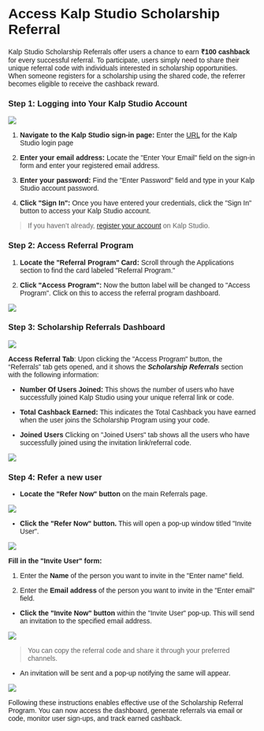 <style> body {  font-family: "Source Sans 3", sans-serif!important; }</style>
<link href="https://fonts.googleapis.com/css2?family=Source+Sans+3:ital,wght@0,200..900;1,200..900&display=swap" rel="stylesheet">    <link rel="stylesheet" href="https://fonts.googleapis.com/icon?family=Material+Icons">

# **Access Kalp Studio Scholarship Referral**

Kalp Studio Scholarship Referrals offer users a chance to earn **₹100 cashback** for every successful referral. To participate, users simply need to share their unique referral code with individuals interested in scholarship opportunities. When someone registers for a scholarship using the shared code, the referrer becomes eligible to receive the cashback reward.

### **Step 1: Logging into Your Kalp Studio Account**

![](https://docs-images-kalp-studio.s3.ap-south-1.amazonaws.com/Audit+3/navikswallet/n2.png)
    
1.  **Navigate to the Kalp Studio sign-in page:** Enter the [URL](https://accounts.kalp.studio/login "https://accounts.kalp.studio/login") for the Kalp Studio login page
    
2.  **Enter your email address:** Locate the "Enter Your Email" field on the sign-in form and enter your registered email address.
    
3.  **Enter your password:** Find the "Enter Password" field and type in your Kalp Studio account password.
    
4.  **Click "Sign In":** Once you have entered your credentials, click the "Sign In" button to access your Kalp Studio account.
    

> If you haven’t already, [register your account](docs\Products\Kalp-Studio-Console\Onboarding\How-to-Sign-Up-to-Kalp-Studio-Platform.md) on Kalp Studio.

### **Step 2: Access Referral Program**

1.  **Locate the "Referral Program" Card:** Scroll through the Applications section to find the card labeled "Referral Program."
    
2.  **Click "Access Program":** Now the button label will be changed to "Access Program". Click on this to access the referral program dashboard.
    

![](https://docs-images-kalp-studio.s3.ap-south-1.amazonaws.com/Audit+3/scholref/sr2.png)

### **Step 3: Scholarship Referrals Dashboard**

![](https://docs-images-kalp-studio.s3.ap-south-1.amazonaws.com/Audit+3/scholref/sr3.png)

**Access Referral Tab**: Upon clicking the "Access Program" button, the “Referrals” tab gets opened, and it shows the _**Scholarship Referrals**_ section with the following information:



-   **Number Of Users Joined:** This shows the number of users who have successfully joined Kalp Studio using your unique referral link or code.
    
-   **Total Cashback Earned:** This indicates the Total Cashback you have earned when the user joins the Scholarship Program using your code.
    
-   **Joined Users** Clicking on "Joined Users" tab shows all the users who have successfully joined using the invitation link/referral code.
    

![](https://docs-images-kalp-studio.s3.ap-south-1.amazonaws.com/Audit+3/scholref/sr4.png)

### **Step 4: Refer a new user**

* **Locate the "Refer Now" button** on the main Referrals page.
    

![](https://docs-images-kalp-studio.s3.ap-south-1.amazonaws.com/Audit+3/scholref/sr5.png)

* **Click the "Refer Now" button.** This will open a pop-up window titled "Invite User".

![](https://docs-images-kalp-studio.s3.ap-south-1.amazonaws.com/Audit+3/scholref/sr6.png)
    
**Fill in the "Invite User" form:**
    

1. Enter the **Name** of the person you want to invite in the "Enter name" field.
    
2. Enter the **Email address** of the person you want to invite in the "Enter email" field.
    


* **Click the "Invite Now" button** within the "Invite User" pop-up. This will send an invitation to the specified email address.
    

![](https://docs-images-kalp-studio.s3.ap-south-1.amazonaws.com/Audit+3/scholref/sr7.png)

> You can copy the referral code and share it through your preferred channels.

* An invitation will be sent and a pop-up notifying the same will appear. 

![](https://docs-images-kalp-studio.s3.ap-south-1.amazonaws.com/Audit+3/scholref/sr8.png)

Following these instructions enables effective use of the Scholarship Referral Program. You can now access the dashboard, generate referrals via email or code, monitor user sign-ups, and track earned cashback.